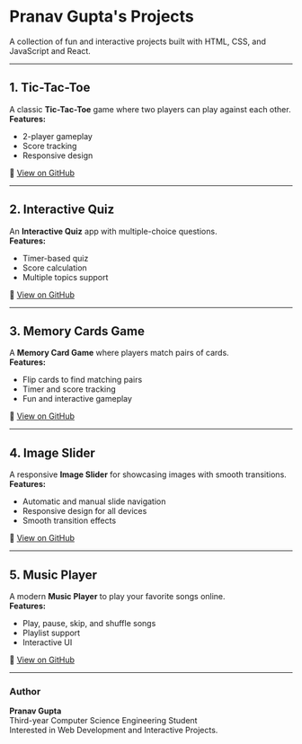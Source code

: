 # Pranav Gupta's Projects

A collection of fun and interactive projects built with HTML, CSS, and JavaScript and React.

---

## 1. Tic-Tac-Toe
A classic **Tic-Tac-Toe** game where two players can play against each other.  
**Features:**
- 2-player gameplay
- Score tracking
- Responsive design  

🔗 [View on GitHub](https://github.com/zero9179/tic-tac-toe)

---

## 2. Interactive Quiz
An **Interactive Quiz** app with multiple-choice questions.  
**Features:**
- Timer-based quiz
- Score calculation
- Multiple topics support  

🔗 [View on GitHub](https://github.com/zero9179/Interactive-Quiz)

---

## 3. Memory Cards Game
A **Memory Card Game** where players match pairs of cards.  
**Features:**
- Flip cards to find matching pairs
- Timer and score tracking
- Fun and interactive gameplay  

🔗 [View on GitHub](https://github.com/zero9179/Memory-Cards)

---

## 4. Image Slider
A responsive **Image Slider** for showcasing images with smooth transitions.  
**Features:**
- Automatic and manual slide navigation
- Responsive design for all devices
- Smooth transition effects  

🔗 [View on GitHub](https://github.com/zero9179/image-Slider)

---
## 5. Music Player
A modern **Music Player** to play your favorite songs online.  
**Features:**
- Play, pause, skip, and shuffle songs
- Playlist support
- Interactive UI  

🔗 [View on GitHub](https://github.com/zero9179/Music-Player)

---

### Author
**Pranav Gupta**  
Third-year Computer Science Engineering Student  
Interested in Web Development and Interactive Projects.
